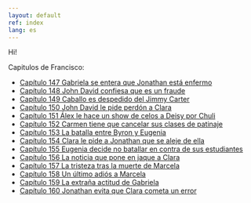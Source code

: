 ```yaml
---
layout: default
ref: index
lang: es
---
```



Hi!

Capitulos de Francisco:

- [Capítulo 147 Gabriela se entera que Jonathan está enfermo](https://www.canalrcn.com/francisco-el-matematico-t1/capitulos/francisco-el-matematico-t1-capitulo-147-gabriela-se-entera-que-jonathan-esta-enfermo-230)
- [Capítulo 148 John David confiesa que es un fraude](https://www.canalrcn.com/francisco-el-matematico-t1/capitulos/francisco-el-matematico-t1-capitulo-148-john-david-confiesa-que-es-un-fraude-231)
- [Capítulo 149 Caballo es despedido del Jimmy Carter](https://www.canalrcn.com/francisco-el-matematico-t1/capitulos/francisco-el-matematico-t1-capitulo-149-caballo-es-despedido-del-jimmy-carter-232)
- [Capítulo 150 John David le pide perdón a Clara](https://www.canalrcn.com/francisco-el-matematico-t1/capitulos/francisco-el-matematico-t1-capitulo-150-john-david-le-pide-perdon-clara-233)
- [Capítulo 151 Álex le hace un show de celos a Deisy por Chuli](https://www.canalrcn.com/francisco-el-matematico-t1/capitulos/francisco-el-matematico-t1-capitulo-151-alex-le-hace-un-show-de-celos-deisy-por-chuli-234)
- [Capítulo 152 Carmen tiene que cancelar sus clases de patinaje](https://www.canalrcn.com/francisco-el-matematico-t1/capitulos/francisco-el-matematico-t1-capitulo-152-carmen-tiene-que-cancelar-sus-clases-de-patinaje)
- [Capítulo 153 La batalla entre Byron y Eugenia](https://www.canalrcn.com/francisco-el-matematico-t1/capitulos/francisco-el-matematico-t1-capitulo-153-la-batalla-entre-byron-y-eugenia-236)
- [Capítulo 154 Clara le pide a Jonathan que se aleje de ella](https://www.canalrcn.com/francisco-el-matematico-t1/capitulos/francisco-el-matematico-t1-capitulo-154-clara-le-pide-jonathan-que-se-aleje-de-ella-237)
- [Capítulo 155 Eugenia decide no batallar en contra de sus estudiantes](https://www.canalrcn.com/francisco-el-matematico-t1/capitulos/capitulo-155-eugenia-decide-no-batallar-en-contra-de-sus-estudiantes-238)
- [Capítulo 156 La noticia que pone en jaque a Clara](https://www.canalrcn.com/francisco-el-matematico-t1/capitulos/francisco-el-matematico-t1-capitulo-156-la-noticia-que-pone-en-jaque-clara-242)
- [Capítulo 157 La tristeza tras la muerte de Marcela](https://www.canalrcn.com/francisco-el-matematico-t1/capitulos/francisco-el-matematico-t1-capitulo-157-la-tristeza-tras-la-muerte-de-marcela-241)
- [Capítulo 158 Un último adiós a Marcela](https://www.canalrcn.com/francisco-el-matematico-t1/capitulos/francisco-el-matematico-t1-capitulo-158-un-ultimo-adios-marcela-243)
- [Capítulo 159 La extraña actitud de Gabriela](https://www.canalrcn.com/francisco-el-matematico-t1/capitulos/francisco-el-matematico-t1-capitulo-159-la-extrana-actitud-de-gabriela-244)
- [Capítulo 160 Jonathan evita que Clara cometa un error](https://www.canalrcn.com/francisco-el-matematico-t1/capitulos/francisco-el-matematico-t1-capitulo-160-jonathan-evita-que-clara-cometa-un-error-245)

